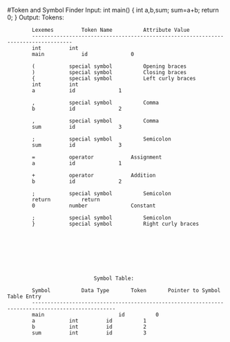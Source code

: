 #Token and Symbol Finder
	Input: 
			int main()
			{
				int a,b,sum;
				sum=a+b;
				return 0;
			}
	Output:
									Tokens:

			Lexemes			Token Name			Attribute Value
			-----------------------------------------------------------------------------------
			int			int			
			main			id				0

			(			special symbol			Opening braces
			)			special symbol			Closing braces
			{			special symbol			Left curly braces
			int			int			
			a			id				1

			,			special symbol			Comma
			b			id				2

			,			special symbol			Comma
			sum			id				3

			;			special symbol			Semicolon
			sum			id				3

			=			operator			Assignment
			a			id				1

			+			operator			Addition
			b			id				2

			;			special symbol			Semicolon
			return			return			
			0			number				Constant

			;			special symbol			Semicolon
			}			special symbol			Right curly braces








								Symbol Table:

			Symbol			Data Type		Token		Pointer to Symbol Table Entry
			-------------------------------------------------------------------------------------------------
			main						id			0
			a			int			id			1
			b			int			id			2
			sum			int			id			3
